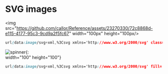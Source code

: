 # SVG images

<img src="<https://github.com/callor/Reference/assets/23270330/72c8868d-e115-4177-95c3-9cd9a2f5fc67>" width="100px" height="100px/>

```css
url(data:image/svg+xml,%3Csvg xmlns='http://www.w3.org/2000/svg' class='h-6 w-6' fill='none' viewBox='0 0 24 24' stroke='%23999' stroke-width='2'%3E%3Cpath stroke-linecap='round' stroke-linejoin='round' d='M21 21l-6-6m2-5a7 7 0 11-14 0 7 7 0 0114 0z' /%3E%3C/svg%3E)
```

![spinner](https://github.com/callor/Reference/assets/23270330/1c556861-09be-49d4-828a-a223895921ca){:  
 width="100" height="100"}

```css
url(data:image/svg+xml,%3Csvg xmlns='http://www.w3.org/2000/svg' fill='none' viewBox='0 0 24 24'%3E%3Cpath stroke='%23000' strokeLinecap='round' strokeLinejoin='round' strokeWidth='2' d='M20 4v5h-.582m0 0a8.001 8.001 0 00-15.356 2m15.356-2H15M4 20v-5h.581m0 0a8.003 8.003 0 0015.357-2M4.581 15H9' /%3E%3C/svg%3E)
```
